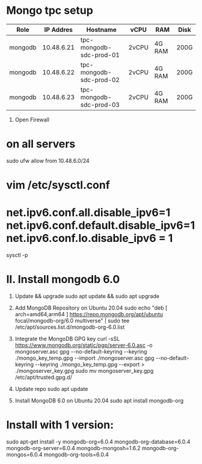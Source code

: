 # Mongo tpc setup


| Role        | IP Addres      | Hostname                 | vCPU    | RAM       | Disk  |
|-------------| ---------------|--------------------------|---------|-----------|-------|
| mongodb     | 10.48.6.21     | tpc-mongodb-sdc-prod-01  | 2vCPU   | 4G RAM    | 200G  | 
| mongodb     | 10.48.6.22     | tpc-mongodb-sdc-prod-02  | 2vCPU   | 4G RAM    | 200G  |
| mongodb     | 10.48.6.23     | tpc-mongodb-sdc-prod-03  | 2vCPU   | 4G RAM    | 200G  |

1. Open Firewall
# on all servers
sudo ufw allow from 10.48.6.0/24

vim /etc/sysctl.conf
============
net.ipv6.conf.all.disable_ipv6=1
net.ipv6.conf.default.disable_ipv6=1
net.ipv6.conf.lo.disable_ipv6 = 1
============
sysctl -p

# II. Install mongodb 6.0
1. Update && upgrade
sudo apt update && sudo apt upgrade

2. Add MongoDB Repository on Ubuntu 20.04
sudo echo "deb [ arch=amd64,arm64 ] https://repo.mongodb.org/apt/ubuntu focal/mongodb-org/6.0 multiverse" | sudo tee /etc/apt/sources.list.d/mongodb-org-6.0.list

3. Integrate the MongoDB GPG key
curl -sSL https://www.mongodb.org/static/pgp/server-6.0.asc  -o mongoserver.asc
gpg --no-default-keyring --keyring ./mongo_key_temp.gpg --import ./mongoserver.asc
gpg --no-default-keyring --keyring ./mongo_key_temp.gpg --export > ./mongoserver_key.gpg
sudo mv mongoserver_key.gpg /etc/apt/trusted.gpg.d/

4. Update repo
sudo apt update

5. Install MongoDB 6.0 on Ubuntu 20.04
sudo apt install mongodb-org
# Install with 1 version:
sudo apt-get install -y mongodb-org=6.0.4 mongodb-org-database=6.0.4 mongodb-org-server=6.0.4 mongodb-mongosh=1.6.2 mongodb-org-mongos=6.0.4 mongodb-org-tools=6.0.4
